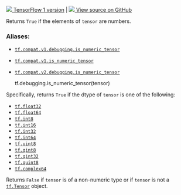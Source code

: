 [ ![](https://tensorflow.google.cn/images/tf_logo_32px.png) TensorFlow 1
version](/versions/r1.15/api_docs/python/tf/debugging/is_numeric_tensor) |  [
![](https://tensorflow.google.cn/images/GitHub-Mark-32px.png) View source on
GitHub
](https://github.com/tensorflow/tensorflow/blob/r2.0/tensorflow/python/ops/check_ops.py#L1984-L2008)  
  
  
Returns `True` if the elements of `tensor` are numbers.

### Aliases:

  * [`tf.compat.v1.debugging.is_numeric_tensor`](/api_docs/python/tf/debugging/is_numeric_tensor)
  * [`tf.compat.v1.is_numeric_tensor`](/api_docs/python/tf/debugging/is_numeric_tensor)
  * [`tf.compat.v2.debugging.is_numeric_tensor`](/api_docs/python/tf/debugging/is_numeric_tensor)

    
    
    tf.debugging.is_numeric_tensor(tensor)
    

Specifically, returns `True` if the dtype of `tensor` is one of the following:

  * [`tf.float32`](https://tensorflow.google.cn/api_docs/python/tf#float32)
  * [`tf.float64`](https://tensorflow.google.cn/api_docs/python/tf#float64)
  * [`tf.int8`](https://tensorflow.google.cn/api_docs/python/tf#int8)
  * [`tf.int16`](https://tensorflow.google.cn/api_docs/python/tf#int16)
  * [`tf.int32`](https://tensorflow.google.cn/api_docs/python/tf#int32)
  * [`tf.int64`](https://tensorflow.google.cn/api_docs/python/tf#int64)
  * [`tf.uint8`](https://tensorflow.google.cn/api_docs/python/tf#uint8)
  * [`tf.qint8`](https://tensorflow.google.cn/api_docs/python/tf#qint8)
  * [`tf.qint32`](https://tensorflow.google.cn/api_docs/python/tf#qint32)
  * [`tf.quint8`](https://tensorflow.google.cn/api_docs/python/tf#quint8)
  * [`tf.complex64`](https://tensorflow.google.cn/api_docs/python/tf#complex64)

Returns `False` if `tensor` is of a non-numeric type or if `tensor` is not a
[`tf.Tensor`](https://tensorflow.google.cn/api_docs/python/tf/Tensor) object.

